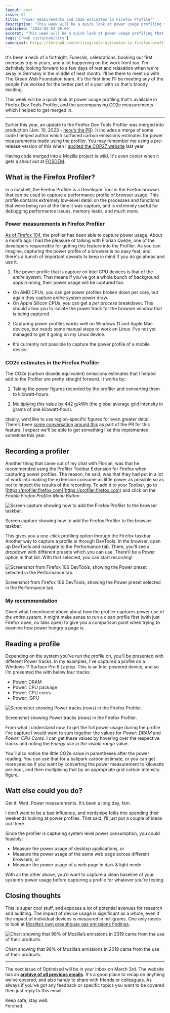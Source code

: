 ```yaml
---
layout: post
issue: 62
title: "Power measurements and CO2e estimates in Firefox Profiler"
description: "This week will be a quick look at power usage profiling that's available in Firefox Dev Tools Profiler, and the accompanying CO2e measurements."
published: '2023-02-03 00:00'
excerpt: "This week will be a quick look at power usage profiling that's available in Firefox Dev Tools Profiler, and the accompanying CO2e measurements."
tags: ["web sustainability"]
canonical: https://fershad.com/writing/co2e-estimates-in-firefox-profiler/
---
```


It's been a heck of a fortnight. Funerals, celebrations, booking our first overseas trip in years, and a lot happening on the work front too. I'm definitely looking forward to a few days of rest and relaxation when we're away in Germany in the middle of next month. I'll be there to meet up with The Green Web Foundation team. It's the first time I'll be meeting any of the people I've worked for the better part of a year with so that's bloody exciting.

This week will be a quick look at power usage profiling that's available in Firefox Dev Tools Profiler, and the accompanying CO2e measurements which I helped to get merged in.

***

<!-- # Power measurements and CO2e estimates in Firefox Profiler -->

Earlier this year, an update to the Firefox Dev Tools Profiler was merged into production (Jan. 10, 2023 - [here's the PR](https://github.com/firefox-devtools/profiler/pull/4414)). It includes a merge of some code I helped author which surfaced carbon emissions estimates for power measurements made using the profiler. You may remember me using a pre-release version of this when I [audited the COP27 website](https://fershad.com/writing/cop27-egypt-a-webpage-sustainability-review/) last year.

Having code merged into a Mozilla project is wild. It's even cooler when it gets a shout out at [FOSDEM](https://fosdem.org/2023/schedule/event/energy_power_profiling_firefox/).

## What is the Firefox Profiler?

In a nutshell, the Firefox Profiler is a Developer Tool in the Firefox browser that can be used to capture a performance profile of browser usage. This profile contains extremely low-level detail on the processes and functions that were being run at the time it was capture, and is extremely useful for debugging performance issues, memory leaks, and much more.

### Power measurements in Firefox Profiler

[As of Firefox 104](https://www.mozilla.org/en-US/firefox/104.0/releasenotes/), the profiler has been able to capture power usage. About a month ago I had the pleasure of talking with Florian Quèze, one of the developers responsible for getting this feature into the Profiler. As you can imagine, capturing the power profile of a browser is no easy feat, and there's a bunch of important caveats to keep in mind if you do go ahead and use it.

1. The power profile that is capture on Intel CPU devices is that of the *entire system*. That means if you've got a whole bunch of background apps running, their power usage will be captured too.

- On AMD CPUs, you can get power profiles broken down per core, but again they capture *entire system* power draw.
- On Apple Silicon CPUs, you can get a *per process* breakdown. This should allow you to isolate the power track for the browser window that is being captured.

2. Capturing power profiles works well on Windows 11 and Apple Mac devices, but needs some manual steps to work on Linux. I've not yet managed to get it going on my Linux device.

- It's currently not possible to capture the power profile of a mobile device.

### CO2e estimates in the Firefox Profiler

The CO2e (carbon dioxide equivalent) emissions estimates that I helped add to the Profiler are pretty straight forward. It works by:

1. Taking the power figures recorded by the profiler and converting them to kilowatt-hours.

2. Multiplying this value by 442 g/kWh (the global average grid intensity in grams of one kilowatt-hour).

Ideally, we’d like to use region-specific figures for even greater detail. There’s been [some conversation](https://github.com/firefox-devtools/profiler/pull/4243#issuecomment-1266624528) [around this](https://github.com/firefox-devtools/profiler/pull/4243#issuecomment-1270018399) as part of the PR for this feature. I expect we'll be able to get something like this implemented sometime this year.

## Recording a profiler

Another thing that came out of my chat with Florian, was that he recommended using the Profiler Toolbar Extension for Firefox when capturing power profiles. The reason, he said, was that they had put in a lot of work into making the extension consume as little power as possible so as not to impact the results of the recording. To add it to your Toolbar, go to [https://profiler.firefox.com](https://profiler.firefox.com) and click on the *Enable Firefox Profiler Menu Button*.

![Screen capture showing how to add the Firefox Profiler to the browser taskbar.](https://fershad.com/image/fetch/f_avif/q_auto/https://cdn.sanity.io/images/twtrbzfo/production/f93b05a2dfa1d52c97e209360eebb7443707ea12-1404x1073.png?auto=format)

Screen capture showing how to add the Firefox Profiler to the browser taskbar.

This gives you a one-click profiling option through the Firefox taskbar. Another way to capture a profile is through DevTools. In the browser, open up DevTools and navigate to the Performance tab. There, you’ll see a dropdown with different presets which you can use. There’ll be a Power option in that list. With that selected, you can start recording!

![Screenshot from Firefox 106 DevTools, showing the Power preset selected in the Performance tab.](https://fershad.com/image/fetch/f_avif/q_auto/https://cdn.sanity.io/images/twtrbzfo/production/c002eb1d76f1294417f3f7f63ffef37af7edcd7c-989x443.png?auto=format)

Screenshot from Firefox 106 DevTools, showing the Power preset selected in the Performance tab.

### My recommendation

Given what I mentioned above about how the profiler captures power use of the *entire system*, it might make sense to run a clean profile first (with just Firefox open, no tabs open) to give you a comparison point when trying to examine how power hungry a page is.

## Reading a profile

Depending on the system you’ve run the profile on, you’ll be presented with different Power tracks. In my examples, I’ve captured a profile on a Windows 11 Surface Pro 6 Laptop. This is an Intel powered device, and so I’m presented the with below four tracks:

- Power: DRAM
- Power: CPU package
- Power: CPU cores
- Power: iGPU

![Screenshot showing Power tracks (rows) in the Firefox Profiler.](https://fershad.com/image/fetch/f_avif/q_auto/https://cdn.sanity.io/images/twtrbzfo/production/b8b3f4fc314f3da222b1397eedca403b29ed92a9-873x196.png?auto=format)

Screenshot showing Power tracks (rows) in the Firefox Profiler.

From what I understand now, to get the full power usage during the profile I’ve capture I would want to sum together the values for *Power: DRAM*  and *Power: CPU Cores.* I can get these values by hovering over the respective tracks and noting the *Energy use in the visible range* value.

You’ll also notice the little CO2e value in parentheses after the power reading. You can use that for a ballpark carbon estimate, or you can get more precise if you want by converting the power measurement to kilowatts per hour, and then multiplying that by an appropriate grid carbon intensity figure.

## Watt else could you do?

Get it. Watt. Power measurements. It’s been a long day, fam.

I don’t want to be a bad influence, and nerdsnipe folks into spending their weekends looking at power profiles. That said, I’ll just put a couple of ideas out there.

Since the profiler is capturing system level power consumption, you could feasibly:

- Measure the power usage of desktop applications, or
- Measure the power usage of the same web page across different browsers, or
- Measure the power usage of a web page in dark & light mode

With all the other above, you’d want to capture a clean baseline of your system’s power usage before capturing a profile for whatever you’re testing.

## Closing thoughts

This is super cool stuff, and exposes a lot of potential avenues for research and auditing. The impact of device usage is significant as a whole, even if the impact of individual devices is measured in milligrams. One only needs to look at [Mozilla’s own greenhouse gas emissions findings](https://blog.mozilla.org/en/mozilla/release-mozillas-greenhouse-gas-emissions-baseline/).

![Chart showing that 98% of Mozilla’s emissions in 2019 came from the use of their products.](https://fershad.com/image/fetch/f_avif/q_auto/https://cdn.sanity.io/images/twtrbzfo/production/d0fc5ea8b241ce725d4ed429fc92e553c2eea97a-1920x1080.png?auto=format)

Chart showing that 98% of Mozilla’s emissions in 2019 came from the use of their products.

***

The next issue of Optimised will be in your inbox on March 3rd. The website has an **[archive of all previous emails](https://optimised.email/)**. It's a good place to recap on anything we've covered, and also handy to share with friends or colleagues. As always if you've got any feedback or specific topics you want to be covered then just reply to this email.

Keep safe, stay well.  
Fershad.
